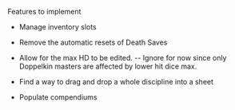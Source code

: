 Features to implement

* Manage inventory slots

* Remove the automatic resets of Death Saves

* Allow for the max HD to be edited. -- Ignore for now since only Doppelkin masters are affected by lower hit dice max.

* Find a way to drag and drop a whole discipline into a sheet

* Populate compendiums